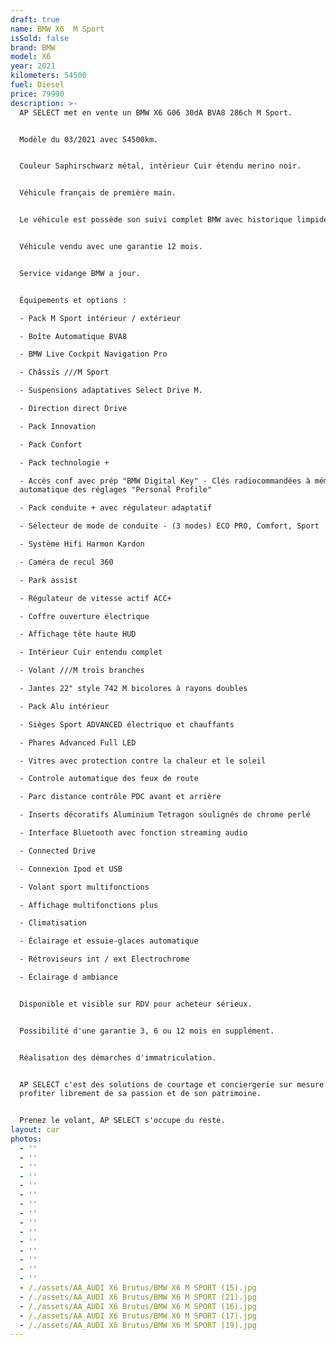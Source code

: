```yaml
---
draft: true
name: BMW X6  M Sport
isSold: false
brand: BMW
model: X6
year: 2021
kilometers: 54500
fuel: Diesel
price: 79990
description: >-
  AP SELECT met en vente un BMW X6 G06 30dA BVA8 286ch M Sport.


  Modèle du 03/2021 avec 54500km.


  Couleur Saphirschwarz métal, intérieur Cuir étendu merino noir.


  Véhicule français de première main.


  Le véhicule est possède son suivi complet BMW avec historique limpide.


  Véhicule vendu avec une garantie 12 mois.


  Service vidange BMW a jour.


  Équipements et options :

  - Pack M Sport intérieur / extérieur

  - Boîte Automatique BVA8

  - BMW Live Cockpit Navigation Pro

  - Châssis ///M Sport

  - Suspensions adaptatives Select Drive M.

  - Direction direct Drive

  - Pack Innovation

  - Pack Confort

  - Pack technologie +

  - Accès conf avec prép "BMW Digital Key" - Clés radiocommandées à mémorisation
  automatique des réglages "Personal Profile"

  - Pack conduite + avec régulateur adaptatif

  - Sélecteur de mode de conduite - (3 modes) ECO PRO, Comfort, Sport

  - Système Hifi Harmon Kardon

  - Caméra de recul 360

  - Park assist

  - Régulateur de vitesse actif ACC+

  - Coffre ouverture électrique

  - Affichage tête haute HUD

  - Intérieur Cuir entendu complet

  - Volant ///M trois branches

  - Jantes 22" style 742 M bicolores à rayons doubles

  - Pack Alu intérieur

  - Sièges Sport ADVANCED électrique et chauffants

  - Phares Advanced Full LED

  - Vitres avec protection contre la chaleur et le soleil

  - Controle automatique des feux de route

  - Parc distance contrôle PDC avant et arrière

  - Inserts décoratifs Aluminium Tetragon soulignés de chrome perlé

  - Interface Bluetooth avec fonction streaming audio

  - Connected Drive

  - Connexion Ipod et USB

  - Volant sport multifonctions

  - Affichage multifonctions plus

  - Climatisation

  - Éclairage et essuie-glaces automatique

  - Rétroviseurs int / ext Electrochrome

  - Éclairage d ambiance


  Disponible et visible sur RDV pour acheteur sérieux.


  Possibilité d'une garantie 3, 6 ou 12 mois en supplément.


  Réalisation des démarches d'immatriculation.


  AP SELECT c'est des solutions de courtage et conciergerie sur mesure pour
  profiter librement de sa passion et de son patrimoine.


  Prenez le volant, AP SELECT s'occupe du reste.
layout: car
photos:
  - ''
  - ''
  - ''
  - ''
  - ''
  - ''
  - ''
  - ''
  - ''
  - ''
  - ''
  - ''
  - ''
  - ''
  - ''
  - /./assets/AA_AUDI X6 Brutus/BMW X6 M SPORT (15).jpg
  - /./assets/AA_AUDI X6 Brutus/BMW X6 M SPORT (21).jpg
  - /./assets/AA_AUDI X6 Brutus/BMW X6 M SPORT (16).jpg
  - /./assets/AA_AUDI X6 Brutus/BMW X6 M SPORT (17).jpg
  - /./assets/AA_AUDI X6 Brutus/BMW X6 M SPORT (19).jpg
---
```



